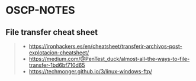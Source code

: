 # OSCP-NOTES

## File transfer cheat sheet
> - https://ironhackers.es/en/cheatsheet/transferir-archivos-post-explotacion-cheatsheet/
> - https://medium.com/@PenTest_duck/almost-all-the-ways-to-file-transfer-1bd6bf710d65
> - https://techmonger.github.io/3/linux-windows-ftp/
